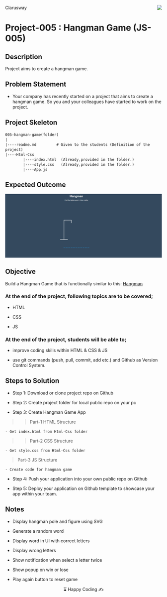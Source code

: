 <p>Clarusway<img align="right"
  src="https://secure.meetupstatic.com/photos/event/3/1/b/9/600_488352729.jpeg"  width="15px"></p>


# Project-005 : Hangman Game (JS-005)

## Description
Project aims to create a hangman game.

## Problem Statement

- Your company has recently started on a project that aims to create a hangman game. So you and your colleagues have started to work on the project.

## Project Skeleton 

```
005-hangman-game(folder)
|
|----readme.md         # Given to the students (Definition of the project)          
|----Html-Css
        |----index.html  (Already,provided in the folder.)
        |----style.css   (Already,provided in the folder.)
        |----App.js
```

## Expected Outcome

![Project 004 Snapshot](Project_005.png)

## Objective

Build a Hangman Game that is functionally similar to this: [Hangman](https://codepen.io/AaronClarusway/full/yLOQBdd)

### At the end of the project, following topics are to be covered;

- HTML 

- CSS

- JS


### At the end of the project, students will be able to;

- improve coding skills within HTML & CSS & JS

- use git commands (push, pull, commit, add etc.) and Github as Version Control System.

## Steps to Solution
  
- Step 1: Download or clone project repo on Github 

- Step 2: Create project folder for local public repo on your pc

- Step 3: Create Hangman Game App

>>Part-1 HTML Structure

	- Get index.html from Html-Css folder

>>Part-2 CSS Structure

	- Get style.css from Html-Css folder

>Part-3 JS Structure

	- Create code for hangman game
	
- Step 4: Push your application into your own public repo on Github

- Step 5: Deploy your application on Github template to showcase your app within your team.

## Notes

- Display hangman pole and figure using SVG

- Generate a random word

- Display word in UI with correct letters

- Display wrong letters

- Show notification when select a letter twice

- Show popup on win or lose

- Play again button to reset game


<center> ⌛ Happy Coding  ✍ </center>

